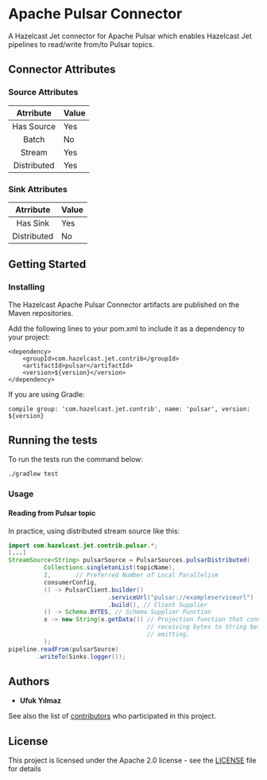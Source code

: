 # Apache Pulsar Connector

A Hazelcast Jet connector for Apache Pulsar which enables Hazelcast Jet pipelines to read/write from/to Pulsar topics.

## Connector Attributes

### Source Attributes
|  Atrribute  | Value |
|:-----------:|-------|
| Has Source  |  Yes  |
| Batch       |   No  |
| Stream      |  Yes  |
| Distributed |   Yes  |

### Sink Attributes
|  Atrribute  | Value |
|:-----------:|-------|
| Has Sink    |  Yes  |
| Distributed |   No  |


## Getting Started

### Installing

The Hazelcast Apache Pulsar Connector artifacts are published on the Maven repositories.

Add the following lines to your pom.xml to include it as a dependency to your project:

```
<dependency>
    <groupId>com.hazelcast.jet.contrib</groupId>
    <artifactId>pulsar</artifactId>
    <version>${version}</version>
</dependency>
```
If you are using Gradle: 
```
compile group: 'com.hazelcast.jet.contrib', name: 'pulsar', version: ${version}
```
## Running the tests

To run the tests run the command below: 

```
./gradlew test
```

### Usage

#### Reading from Pulsar topic

In practice, using distributed stream source like this:
```java
import com.hazelcast.jet.contrib.pulsar.*;
[...]
StreamSource<String> pulsarSource = PulsarSources.pulsarDistributed(
          Collections.singletonList(topicName),
          2,       // Preferred Number of Local Parallelism
          consumerConfig,
          () -> PulsarClient.builder()
                            .serviceUrl("pulsar://exampleserviceurl")
                            .build(), // Client Supplier
          () -> Schema.BYTES, // Schema Supplier Function
          x -> new String(x.getData()) // Projection function that converts
                                       // receiving bytes to String before
                                       // emitting.
          );
pipeline.readFrom(pulsarSource)
        .writeTo(Sinks.logger()); 
```
## Authors

* **Ufuk Yılmaz**

See also the list of [contributors](https://github.com/hazelcast/hazelcast-jet-contrib/graphs/contributors) 
who participated in this project.

## License

This project is licensed under the Apache 2.0 license - see the [LICENSE](LICENSE) 
file for details
